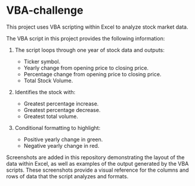 # VBA-challenge

This project uses VBA scripting within Excel to analyze stock market data.

The VBA script in this project provides the following information:

1. The script loops through one year of stock data and outputs:
	- Ticker symbol.
	- Yearly change from opening price to closing price.
	- Percentage change from opening price to closing price.
	- Total Stock Volume.

2. Identifies the stock with:
	- Greatest percentage increase.
	- Greatest percentage decrease.
	- Greatest total volume.

3. Conditional formatting to highlight:
	- Positive yearly change in green.  
	- Negative yearly change in red.
		
Screenshots are added in this repository demonstrating the layout of the data within Excel, as well as examples of the output generated by the VBA scripts. These screenshots provide a visual reference for the columns and rows of data that the script analyzes and formats.
